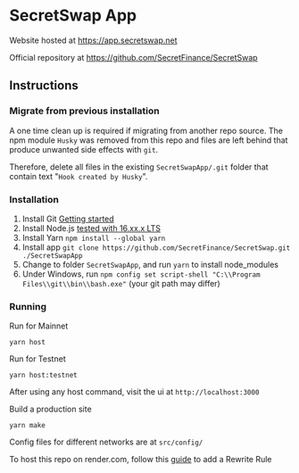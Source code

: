 # SecretSwap App

Website hosted at https://app.secretswap.net

Official repository at https://github.com/SecretFinance/SecretSwap

## Instructions

### Migrate from previous installation

A one time clean up is required if migrating from another repo source. The npm module `Husky` was removed from this repo
and files are left behind that produce unwanted side effects with `git`.

Therefore, delete all files in the existing `SecretSwapApp/.git` folder that contain text "`Hook created by Husky`".

### Installation

1. Install Git [Getting started](https://git-scm.com/book/en/v2/Getting-Started-Installing-Git)
2. Install Node.js [tested with 16.xx.x LTS](https://nodejs.org/en/)
3. Install Yarn `npm install --global yarn`
4. Install app `git clone https://github.com/SecretFinance/SecretSwap.git ./SecretSwapApp`
5. Change to folder `SecretSwapApp`, and run `yarn` to install node_modules
6. Under Windows, run `npm config set script-shell "C:\\Program Files\\git\\bin\\bash.exe"` (your git path may differ)

### Running

Run for Mainnet
```
yarn host
```

Run for Testnet
```
yarn host:testnet
```

After using any host command, visit the ui at `http://localhost:3000`

Build a production site
```
yarn make
```

Config files for different networks are at `src/config/`

To host this repo on render.com, follow this [guide](https://render.com/docs/deploy-create-react-app#using-client-side-routing) to add a Rewrite Rule
